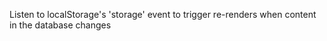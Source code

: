 Listen to localStorage's 'storage' event to trigger re-renders when content in the database changes
